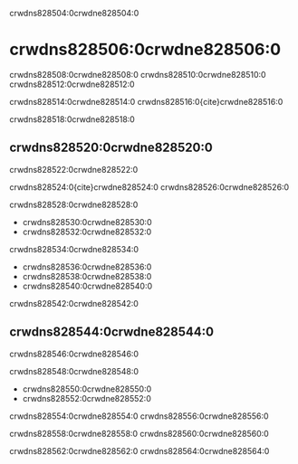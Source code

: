 crwdns828504:0crwdne828504:0
# crwdns828506:0crwdne828506:0

crwdns828508:0crwdne828508:0 crwdns828510:0crwdne828510:0 crwdns828512:0crwdne828512:0

crwdns828514:0crwdne828514:0 crwdns828516:0{cite}crwdne828516:0

crwdns828518:0crwdne828518:0
## crwdns828520:0crwdne828520:0
crwdns828522:0crwdne828522:0

crwdns828524:0{cite}crwdne828524:0 crwdns828526:0crwdne828526:0

crwdns828528:0crwdne828528:0
* crwdns828530:0crwdne828530:0
* crwdns828532:0crwdne828532:0

crwdns828534:0crwdne828534:0
* crwdns828536:0crwdne828536:0
* crwdns828538:0crwdne828538:0
* crwdns828540:0crwdne828540:0

crwdns828542:0crwdne828542:0
## crwdns828544:0crwdne828544:0
crwdns828546:0crwdne828546:0

crwdns828548:0crwdne828548:0
* crwdns828550:0crwdne828550:0
* crwdns828552:0crwdne828552:0

crwdns828554:0crwdne828554:0 crwdns828556:0crwdne828556:0

crwdns828558:0crwdne828558:0 crwdns828560:0crwdne828560:0

crwdns828562:0crwdne828562:0 crwdns828564:0crwdne828564:0 

